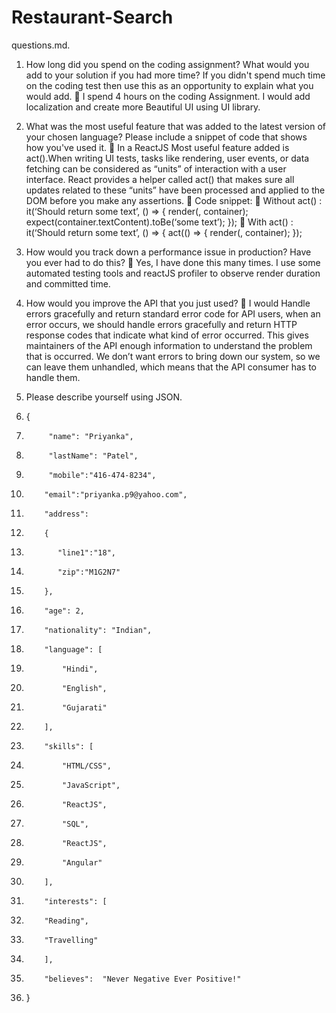 # Restaurant-Search

questions.md.
1.	How long did you spend on the coding assignment? What would you add to your solution if you had more time? If you didn't spend much time on the coding test then use this as an opportunity to explain what you would add.
	I spend 4 hours on the coding Assignment. I would add localization and create more Beautiful UI using UI library.
2.	What was the most useful feature that was added to the latest version of your chosen language? Please include a snippet of code that shows how you've used it.
	In a ReactJS Most useful feature added is act().When writing UI tests, tasks like rendering, user events, or data fetching can be considered as “units” of interaction with a user interface. React provides a helper called act() that makes sure all updates related to these “units” have been processed and applied to the DOM before you make any assertions. 
	Code snippet:
	 Without act() : it(‘Should return some text’, 
() => { render(, container);           expect(container.textContent).toBe(‘some text’); }); 
	With act() : it(‘Should return some text’, 
() => { act(() => { render(, container); });

3.	How would you track down a performance issue in production? Have you ever had to do this?
	Yes, I have done this many times. I use some automated testing tools and reactJS profiler to observe render duration and committed time.

4.	 How would you improve the API that you just used?
	 I would Handle errors gracefully and return standard error code for API users, when an error occurs, we should handle errors gracefully and return HTTP response codes that indicate what kind of error occurred. This gives maintainers of the API enough information to understand the problem that is occurred. We don’t want errors to bring down our system, so we can leave them unhandled, which means that the API consumer has to handle them.

5.	Please describe yourself using JSON.
6.	{
7.	        "name": "Priyanka",
8.	        "lastName": "Patel",
9.	        "mobile":"416-474-8234",
10.	        "email":"priyanka.p9@yahoo.com",
11.	        "address": 
12.	        {
13.	           "line1":"18",
14.	           "zip":"M1G2N7"
15.	        },
16.	        "age": 2,
17.	        "nationality": "Indian",
18.	        "language": [
19.	            "Hindi",
20.	            "English",
21.	            "Gujarati"
22.	        ],
23.	        "skills": [
24.	            "HTML/CSS",
25.	            "JavaScript",
26.	            "ReactJS",
27.	            "SQL",
28.	            "ReactJS",
29.	            "Angular"
30.	        ],
31.	        "interests": [
32.	        "Reading",
33.	        "Travelling"
34.	        ],
35.	        "believes":  "Never Negative Ever Positive!"
36.	}
